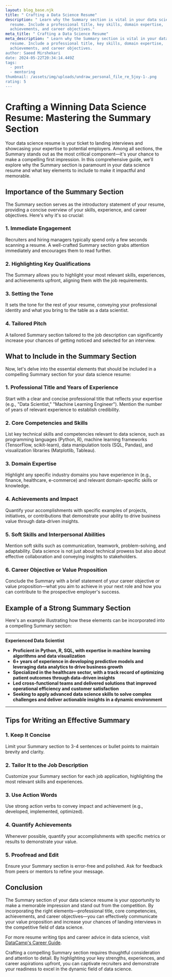 ```yaml
---
layout: blog_base.njk
title: " Crafting a Data Science Resume"
description: " Learn why the Summary section is vital in your data science
  resume. Include a professional title, key skills, domain expertise,
  achievements, and career objectives."
meta_title: " Crafting a Data Science Resume"
meta_description: " Learn why the Summary section is vital in your data science
  resume. Include a professional title, key skills, domain expertise,
  achievements, and career objectives.
author: Saeed Mirshekari
date: 2024-05-22T20:34:14.449Z
tags:
  - post
  - mentoring
thumbnail: /assets/img/uploads/undraw_personal_file_re_5joy-1-.png
rating: 5
---
```

# Crafting a Winning Data Science Resume: Mastering the Summary Section

Your data science resume is your ticket to landing interviews and showcasing your expertise to potential employers. Among all sections, the Summary stands out as the most critical component—it's your chance to make a compelling first impression. In this comprehensive guide, we'll explore why the Summary section is paramount in your data science resume and what key elements to include to make it impactful and memorable.

## Importance of the Summary Section

The Summary section serves as the introductory statement of your resume, providing a concise overview of your skills, experience, and career objectives. Here's why it's so crucial:

### 1. Immediate Engagement

Recruiters and hiring managers typically spend only a few seconds scanning a resume. A well-crafted Summary section grabs attention immediately and encourages them to read further.

### 2. Highlighting Key Qualifications

The Summary allows you to highlight your most relevant skills, experiences, and achievements upfront, aligning them with the job requirements.

### 3. Setting the Tone

It sets the tone for the rest of your resume, conveying your professional identity and what you bring to the table as a data scientist.

### 4. Tailored Pitch

A tailored Summary section tailored to the job description can significantly increase your chances of getting noticed and selected for an interview.

## What to Include in the Summary Section

Now, let's delve into the essential elements that should be included in a compelling Summary section for your data science resume:

### 1. Professional Title and Years of Experience

Start with a clear and concise professional title that reflects your expertise (e.g., "Data Scientist," "Machine Learning Engineer"). Mention the number of years of relevant experience to establish credibility.

### 2. Core Competencies and Skills

List key technical skills and competencies relevant to data science, such as programming languages (Python, R), machine learning frameworks (TensorFlow, scikit-learn), data manipulation tools (SQL, Pandas), and visualization libraries (Matplotlib, Tableau).

### 3. Domain Expertise

Highlight any specific industry domains you have experience in (e.g., finance, healthcare, e-commerce) and relevant domain-specific skills or knowledge.

### 4. Achievements and Impact

Quantify your accomplishments with specific examples of projects, initiatives, or contributions that demonstrate your ability to drive business value through data-driven insights.

### 5. Soft Skills and Interpersonal Abilities

Mention soft skills such as communication, teamwork, problem-solving, and adaptability. Data science is not just about technical prowess but also about effective collaboration and conveying insights to stakeholders.

### 6. Career Objective or Value Proposition

Conclude the Summary with a brief statement of your career objective or value proposition—what you aim to achieve in your next role and how you can contribute to the prospective employer's success.

## Example of a Strong Summary Section

Here's an example illustrating how these elements can be incorporated into a compelling Summary section:

---

**Experienced Data Scientist**

- **Proficient in Python, R, SQL, with expertise in machine learning algorithms and data visualization**
- **6+ years of experience in developing predictive models and leveraging data analytics to drive business growth**
- **Specialized in the healthcare sector, with a track record of optimizing patient outcomes through data-driven insights**
- **Led cross-functional teams and delivered solutions that improved operational efficiency and customer satisfaction**
- **Seeking to apply advanced data science skills to solve complex challenges and deliver actionable insights in a dynamic environment**

---

## Tips for Writing an Effective Summary

### 1. Keep It Concise

Limit your Summary section to 3-4 sentences or bullet points to maintain brevity and clarity.

### 2. Tailor It to the Job Description

Customize your Summary section for each job application, highlighting the most relevant skills and experiences.

### 3. Use Action Words

Use strong action verbs to convey impact and achievement (e.g., developed, implemented, optimized).

### 4. Quantify Achievements

Whenever possible, quantify your accomplishments with specific metrics or results to demonstrate your value.

### 5. Proofread and Edit

Ensure your Summary section is error-free and polished. Ask for feedback from peers or mentors to refine your message.

## Conclusion

The Summary section of your data science resume is your opportunity to make a memorable impression and stand out from the competition. By incorporating the right elements—professional title, core competencies, achievements, and career objectives—you can effectively communicate your value proposition and increase your chances of landing interviews in the competitive field of data science.

For more resume writing tips and career advice in data science, visit [DataCamp's Career Guide](https://www.datacamp.com/community/blog/data-science-resume).

Crafting a compelling Summary section requires thoughtful consideration and attention to detail. By highlighting your key strengths, experiences, and career aspirations upfront, you can captivate recruiters and demonstrate your readiness to excel in the dynamic field of data science.